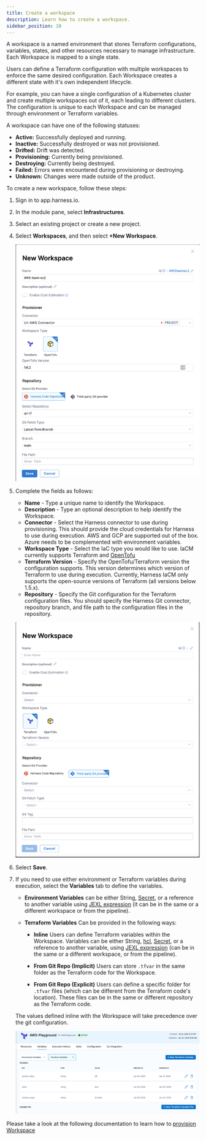 ```yaml
---
title: Create a workspace
description: Learn how to create a workspace.
sidebar_position: 10
---
```


A workspace is a named environment that stores Terraform configurations, variables, states, and other resources necessary to manage infrastructure. Each Workspace is mapped to a single state.

Users can define a Terraform configuration with multiple workspaces to enforce the same desired configuration. Each Workspace creates a different state with it's own independent lifecycle.

For example, you can have a single configuration of a Kubernetes cluster and create multiple workspaces out of it, each leading to different clusters. The configuration is unique to each Workspace and can be managed through environment or Terraform variables.

A workspace can have one of the following statuses:

* **Active:** Successfully deployed and running.
* **Inactive:** Successfully destroyed or was not provisioned.
* **Drifted:** Drift was detected.
* **Provisioning:** Currently being provisioned.
* **Destroying:** Currently being destroyed.
* **Failed:** Errors were encountered during provisioning or destroying.
* **Unknown:** Changes were made outside of the product.

To create a new workspace, follow these steps:

1. Sign in to app.harness.io.

2. In the module pane, select **Infrastructures**.

3. Select an existing project or create a new project.

4. Select **Workspaces**, and then select **+New Workspace**.

   ![Create new workspace](./static/create-workspace.png)

5. Complete the fields as follows:

   * **Name** - Type a unique name to identify the Workspace.
   * **Description** - Type an optional description to help identify the Workspace.
   * **Connector** - Select the Harness connector to use during provisioning. This should provide the cloud credentials for Harness to use during execution. AWS and GCP are supported out of the box. Azure needs to be complemented with environment variables.
   * **Workspace Type** - Select the IaC type you would like to use. IaCM currently supports Terraform and [OpenTofu](https://opentofu.org/)
   * **Terraform Version** - Specify the OpenTofu/Terraform version the configuration supports. This version determines which version of Terraform to use during execution. Currently, Harness IaCM only supports the open-source versions of Terraform (all versions below 1.5.x).
   * **Repository** - Specify the Git configuration for the Terraform configuration files. You should specify the Harness Git connector, repository branch, and file path to the configuration files in the repository.

   ![Add workspace details](./static/new-workspace.png)

6. Select **Save**.

7. If you need to use either environment or Terraform variables during execution, select the **Variables** tab to define the variables.

   * **Environment Variables** can be either String, [Secret](/docs/category/secrets), or a reference to another variable using [JEXL expression](https://developer.harness.io/docs/platform/variables-and-expressions/harness-variables/) (it can be in the same or a different workspace or from the pipeline).

   * **Terraform Variables** Can be provided in the following ways:

      * **Inline** Users can define Terraform variables within the Workspace. Variables can be either String, [hcl](https://developer.hashicorp.com/terraform/language/syntax/configuration), [Secret](/docs/category/secrets), or a reference to another variable, using [JEXL expression](https://developer.harness.io/docs/platform/variables-and-expressions/harness-variables/) (can be in the same or a different workspace, or from the pipeline).

      * **From Git Repo (Implicit)** Users can store ``.tfvar`` in the same folder as the Terraform code for the Workspace.

      * **From Git Repo (Explicit)** Users can define a specific folder for ``.tfvar`` files (which can be different from the Terraform code's location). These files can be in the same or different repository as the Terraform code.

   The values defined inline with the Workspace will take precedence over the git configuration.

   ![Workspace variables](./static/workspace-variables.png)

Please take a look at the following documentation to learn how to [provision Workspace](/docs/infra-as-code-management/workspaces/provision-workspace.md)
